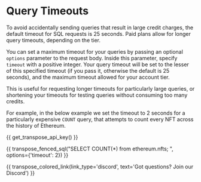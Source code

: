 # Query Timeouts

To avoid accidentally sending queries that result in large credit charges, the default timeout for SQL requests is 25 seconds. Paid plans allow for longer query timeouts, depending on the tier.  

You can set a maximum timeout for your queries by passing an optional `options` parameter to the request body.  Inside this parameter, specify `timeout` with a positive integer.  Your query timeout will be set to the lesser of this specified timeout (if you pass it, otherwise the default is 25 seconds), and the maximum timeout allowed for your account tier.

This is useful for requesting longer timeouts for particularly large queries, or shortening your timeouts for testing queries without consuming too many credits.

For example, in the below example we set the timeout to 2 seconds for a particularly expensive `COUNT` query, that attempts to count every NFT across the history of Ethereum.

{{ get_transpose_api_key() }}

{{ transpose_fenced_sql("SELECT COUNT(*) from ethereum.nfts; ", options={'timeout': 2}) }}

{{ transpose_colored_link(link_type='discord', text='Got questions?  Join our Discord') }}
